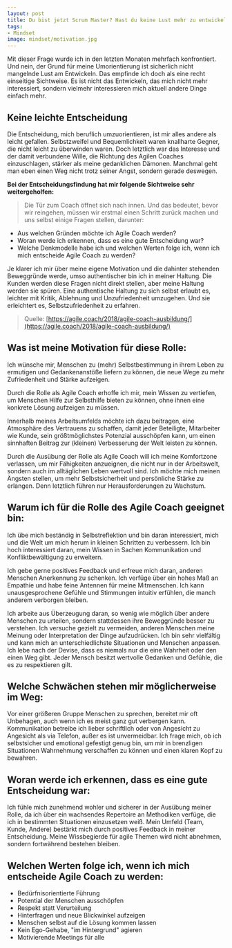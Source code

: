 ```yaml
---
layout: post
title: Du bist jetzt Scrum Master? Hast du keine Lust mehr zu entwickeln?
tags:
- Mindset
image: mindset/motivation.jpg
---
```


Mit dieser Frage wurde ich in den letzten Monaten mehrfach konfrontiert. Und
nein, der Grund für meine Umorientierung ist sicherlich nicht mangelnde Lust am
Entwickeln. Das empfinde ich doch als eine recht einseitige Sichtweise. Es ist
nicht das Entwickeln, das mich nicht mehr interessiert, sondern vielmehr
interessieren mich aktuell andere Dinge einfach mehr.

## Keine leichte Entscheidung

Die Entscheidung, mich beruflich umzuorientieren, ist mir alles andere als
leicht gefallen. Selbstzweifel und Bequemlichkeit waren knallharte Gegner, die
nicht leicht zu überwinden waren. Doch letztlich war das Interesse und der damit
verbundene Wille, die Richtung des Agilen Coaches einzuschlagen, stärker als
meine gedanklichen Dämonen. Manchmal geht man eben einen Weg nicht trotz seiner
Angst, sondern gerade deswegen.

**Bei der Entscheidungsfindung hat mir folgende Sichtweise sehr weitergeholfen:**

> Die Tür zum Coach öffnet sich nach innen. Und das bedeutet, bevor wir reingehen,
müssen wir erstmal einen Schritt zurück machen und uns selbst einige Fragen
stellen, darunter:
>
- Aus welchen Gründen möchte ich Agile Coach werden?
- Woran werde ich erkennen, dass es eine gute Entscheidung war?
- Welche Denkmodelle habe ich und welchen Werten folge ich, wenn ich mich
entscheide Agile Coach zu werden?
>
Je klarer ich mir über meine eigene Motivation und die dahinter stehenden
Beweggründe werde, umso authentischer bin ich in meiner Haltung. Die Kunden
werden diese Fragen nicht direkt stellen, aber meine Haltung werden sie spüren.
Eine authentische Haltung zu sich selbst erlaubt es, leichter mit Kritik,
Ablehnung und Unzufriedenheit umzugehen. Und sie erleichtert es,
Selbstzufriedenheit zu erfahren.
>
> Quelle: [https://agile.coach/2018/agile-coach-ausbildung/](https://agile.coach/2018/agile-coach-ausbildung/)

## Was ist meine Motivation für diese Rolle:

Ich wünsche mir, Menschen zu (mehr) Selbstbestimmung in ihrem Leben zu ermutigen
und Gedankenanstöße liefern zu können, die neue Wege zu mehr Zufriedenheit und
Stärke aufzeigen.

Durch die Rolle als Agile Coach erhoffe ich mir, mein Wissen zu vertiefen, um
Menschen Hilfe zur Selbsthilfe bieten zu können, ohne ihnen eine konkrete Lösung
aufzeigen zu müssen.

Innerhalb meines Arbeitsumfelds möchte ich dazu beitragen, eine Atmosphäre des
Vertrauens zu schaffen, damit jeder Beteiligte, Mitarbeiter wie Kunde, sein
größtmöglichstes Potenzial ausschöpfen kann, um einen sinnhaften Beitrag zur
(kleinen) Verbesserung der Welt leisten zu können.

Durch die Ausübung der Rolle als Agile Coach will ich meine Komfortzone
verlassen, um mir Fähigkeiten anzueignen, die nicht nur in der Arbeitswelt,
sondern auch im alltäglichen Leben wertvoll sind. Ich möchte mich meinen Ängsten
stellen, um mehr Selbstsicherheit und persönliche Stärke zu erlangen. Denn
letztlich führen nur Herausforderungen zu Wachstum.

## Warum ich für die Rolle des Agile Coach geeignet bin:

Ich übe mich beständig in Selbstreflektion und bin daran interessiert, mich und
die Welt um mich herum in kleinen Schritten zu verbessern. Ich bin hoch
interessiert daran, mein Wissen in Sachen Kommunikation und Konfliktbewältigung
zu erweitern.

Ich gebe gerne positives Feedback und erfreue mich daran, anderen Menschen
Anerkennung zu schenken. Ich verfüge über ein hohes Maß an Empathie und habe
feine Antennen für meine Mitmenschen. Ich kann unausgesprochene Gefühle und
Stimmungen intuitiv erfühlen, die manch anderem verborgen bleiben.

Ich arbeite aus Überzeugung daran, so wenig wie möglich über andere Menschen zu
urteilen, sondern stattdessen ihre Beweggründe besser zu verstehen. Ich versuche
gezielt zu vermeiden, anderen Menschen meine Meinung oder Interpretation der
Dinge aufzudrücken. Ich bin sehr vielfältig und kann mich an unterschiedlichste
Situationen und Menschen anpassen. Ich lebe nach der Devise, dass es niemals nur
die eine Wahrheit oder den einen Weg gibt. Jeder Mensch besitzt wertvolle
Gedanken und Gefühle, die es zu respektieren gilt.

## Welche Schwächen stehen mir möglicherweise im Weg:

Vor einer größeren Gruppe Menschen zu sprechen, bereitet mir oft Unbehagen, auch
wenn ich es meist ganz gut verbergen kann. Kommunikation betreibe ich lieber
schriftlich oder von Angesicht zu Angesicht als via Telefon, außer es ist
unvermeidbar. Ich frage mich, ob ich selbstsicher und emotional gefestigt genug
bin, um mir in brenzligen Situationen Wahrnehmung verschaffen zu können und
einen klaren Kopf zu bewahren.

## Woran werde ich erkennen, dass es eine gute Entscheidung war:

Ich fühle mich zunehmend wohler und sicherer in der Ausübung meiner Rolle, da
ich über ein wachsendes Repertoire an Methodiken verfüge, die ich in bestimmten
Situationen einzusetzen weiß. Mein Umfeld (Team, Kunde, Andere) bestärkt mich
durch positives Feedback in meiner Entscheidung. Meine Wissbegierde für agile
Themen wird nicht abnehmen, sondern fortwährend bestehen bleiben.

## Welchen Werten folge ich, wenn ich mich entscheide Agile Coach zu werden:

- Bedürfnisorientierte Führung
- Potential der Menschen ausschöpfen
- Respekt statt Verurteilung
- Hinterfragen und neue Blickwinkel aufzeigen
- Menschen selbst auf die Lösung kommen lassen
- Kein Ego-Gehabe, "im Hintergrund" agieren
- Motivierende Meetings für alle
